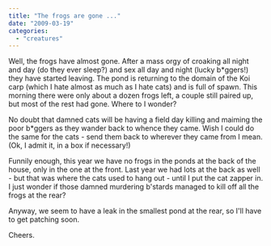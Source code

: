 ```yaml
---
title: "The frogs are gone ..."
date: "2009-03-19"
categories: 
  - "creatures"
---
```


Well, the frogs have almost gone. After a mass orgy of croaking all night and day (do they ever sleep?) and sex all day and night (lucky b\*ggers!) they have started leaving. The pond is returning to the domain of the Koi carp (which I hate almost as much as I hate cats) and is full of spawn. This morning there were only about a dozen frogs left, a couple still paired up, but most of the rest had gone. Where to I wonder?

No doubt that damned cats will be having a field day killing and maiming the poor b\*ggers as they wander back to whence they came. Wish I could do the same for the cats - send them back to wherever they came from I mean. (Ok, I admit it, in a box if necessary!)

Funnily enough, this year we have no frogs in the ponds at the back of the house, only in the one at the front. Last year we had lots at the back as well - but that was where the cats used to hang out - until I put the cat zapper in. I just wonder if those damned murdering b'stards managed to kill off all the frogs at the rear?

Anyway, we seem to have a leak in the smallest pond at the rear, so I'll have to get patching soon.

Cheers.
